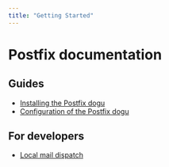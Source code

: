 ```yaml
---
title: "Getting Started"
---
```


# Postfix documentation

## Guides

- [Installing the Postfix dogu](operations/Install_Postfix_en.md)
- [Configuration of the Postfix dogu](operations/Configure_Dogu_en.md)

## For developers
- [Local mail dispatch](development/Send_Mails_locally_en.md)
